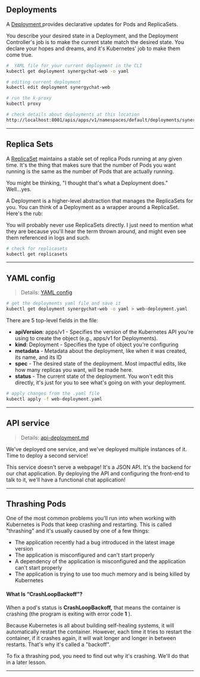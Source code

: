## Deployments
A [ Deployment ](https://kubernetes.io/docs/concepts/workloads/controllers/deployment/) provides declarative updates for Pods and ReplicaSets.

You describe your desired state in a Deployment, and the Deployment Controller's job is to make the current state match the desired state. You declare your hopes and dreams, and it's Kubernetes' job to make them come true.

```bash 
#  YAML file for your current deployment in the CLI
kubectl get deployment synergychat-web -o yaml

# editing current deployment
kubectl edit deployment synergychat-web
```

```bash
# run the k-proxy
kubectl proxy

# check details about deployments at this location
http://localhost:8001/apis/apps/v1/namespaces/default/deployments/synergychat-web
```

---
## Replica Sets
A [ReplicaSet](https://kubernetes.io/docs/concepts/workloads/controllers/replicaset/) maintains a stable set of replica Pods running at any given time. It's the thing that makes sure that the number of Pods you want running is the same as the number of Pods that are actually running.

You might be thinking, "I thought that's what a Deployment does." Well...yes.

A Deployment is a higher-level abstraction that manages the ReplicaSets for you. You can think of a Deployment as a wrapper around a ReplicaSet. Here's the rub:

You will probably never use ReplicaSets directly. I just need to mention what they are because you'll hear the term thrown around, and might even see them referenced in logs and such.

```bash 
# check for replicasets
kubectl get replicasets
```

---

## YAML config
> Details: [YAML config](./docs/yaml-config.md)

```bash 
# get the deployments yaml file and save it
kubectl get deployment synergychat-web -o yaml > web-deployment.yaml
```

There are 5 top-level fields in the file:

- **apiVersion**: apps/v1 - Specifies the version of the Kubernetes API you're using to create the object (e.g., apps/v1 for Deployments).
- **kind**: Deployment - Specifies the type of object you're configuring
- **metadata** - Metadata about the deployment, like when it was created, its name, and its ID
- **spec** - The desired state of the deployment. Most impactful edits, like how many replicas you want, will be made here.
- **status** - The current state of the deployment. You won't edit this directly, it's just for you to see what's going on with your deployment.

```bash 
# apply changes from the .yaml file
kubectl apply -f web-deployment.yaml
```

---
## API service
> Details: [api-deployment.md](./docs/api-service.md)

We've deployed one service, and we've deployed multiple instances of it. Time to deploy a second service!

This service doesn't serve a webpage! It's a JSON API. It's the backend for our chat application. By deploying the API and configuring the front-end to talk to it, we'll have a functional chat application!

---
## Thrashing Pods
One of the most common problems you'll run into when working with Kubernetes is Pods that keep crashing and restarting. This is called "thrashing" and it's usually caused by one of a few things:

- The application recently had a bug introduced in the latest image version
- The application is misconfigured and can't start properly
- A dependency of the application is misconfigured and the application can't start properly
- The application is trying to use too much memory and is being killed by Kubernetes

#### What Is “CrashLoopBackoff”?
When a pod's status is **CrashLoopBackoff,** that means the container is crashing (the program is exiting with error code **1** ).

Because Kubernetes is all about building self-healing systems, it will automatically restart the container. However, each time it tries to restart the container, if it crashes again, it will wait longer and longer in between restarts. That's why it's called a "backoff".

To fix a thrashing pod, you need to find out why it's crashing. We'll do that in a later lesson.

---
